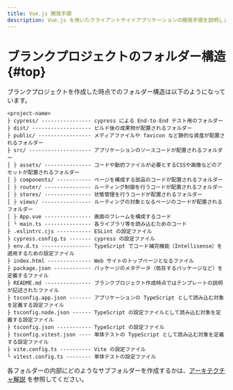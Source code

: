 ```yaml
---
title: Vue.js 開発手順
description: Vue.js を用いたクライアントサイドアプリケーションの開発手順を説明します。
---
```


# ブランクプロジェクトのフォルダー構造 {#top}

ブランクプロジェクトを作成した時点でのフォルダー構造は以下のようになっています。

```terminal linenums="0"
<project-name>
├ cypress/ ---------------- cypress による End-to-End テスト用のフォルダー
├ dist/ ------------------- ビルド後の成果物が配置されるフォルダー
├ public/ ----------------- メディアファイルや favicon など静的な資産が配置されるフォルダー
├ src/ -------------------- アプリケーションのソースコードが配置されるフォルダー
│ ├ assets/ --------------- コードや動的ファイルが必要とするCSSや画像などのアセットが配置されるフォルダー
│ ├ components/ ----------- ページを構成する部品のコードが配置されるフォルダー
│ ├ router/ --------------- ルーティング制御を行うコードが配置されるフォルダー
│ ├ stores/ --------------- 状態管理を行うコードが配置されるフォルダー
│ ├ views/ ---------------- ルーティングの対象となるページのコードが配置されるフォルダー
│ ├ App.vue --------------- 画面のフレームを構成するコード
│ └ main.ts --------------- 各ライブラリ等を読み込むためのコード
├ .eslintrc.cjs ----------- ESLint の設定ファイル
├ cypress.config.ts ------- cypress の設定ファイル
├ env.d.ts ---------------- TypeScript でコード補完機能（Intellisense）を適用するための設定ファイル
├ index.html -------------- Web サイトのトップページとなるファイル
├ package.json ------------ パッケージのメタデータ（依存するパッケージなど）を定義するファイル
├ README.md --------------- ブランクプロジェクト作成時点ではテンプレートの説明が記述されたファイル
├ tsconfig.app.json ------- アプリケーションの TypeScript として読み込む対象を定義する設定ファイル
├ tsconfig.node.json ------ TypeScript の設定ファイルとして読み込む対象を定義する設定ファイル
├ tsconfig.json ----------- TypeScript の設定ファイル
├ tsconfig.vitest.json ---- 単体テストの TypeScript として読み込む対象を定義する設定ファイル
├ vite.config.ts ---------- Vite の設定ファイル
└ vitest.config.ts -------- 単体テストの設定ファイル
```

各フォルダーの内部にどのようなサブフォルダーを作成するかは、[アーキテクチャ解説](./../../../app-architecture/client-side-rendering/frontend-application/index.md#project-structure) を参照してください。
